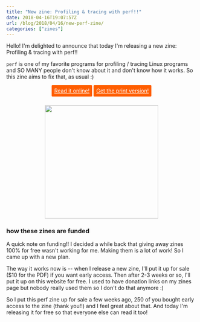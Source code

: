 ```yaml
---
title: "New zine: Profiling & tracing with perf!!"
date: 2018-04-16T19:07:57Z
url: /blog/2018/04/16/new-perf-zine/
categories: ["zines"]
---
```


<style>
.button2 {
    background-color: #ff5e00;
    display: inline-block;
    color: white;
    margin-bottom: 6px;
    font-weight: normal;
    text-align: center;
    vertical-align: middle;
    touch-action: manipulation;
    cursor: pointer;
    background-image: none;
    border: 1px solid transparent;
    white-space: nowrap;
    padding: 2px 6px;
    font-size: 14px;
    line-height: 1.7;
    border-radius: 2px;
    -webkit-user-select: none;
    -moz-user-select: none;
    -ms-user-select: none;
    user-select: none;
    align-self: flex-end;
}
</style>


Hello! I'm delighted to announce that today I'm releasing a new zine: Profiling & tracing with
perf!!

`perf` is one of my favorite programs for profiling / tracing Linux programs and SO MANY people
don't know about it and don't know how it works. So this zine aims to fix that, as usual :)

<div align="center">

<a class="button2" href="https://jvns.ca/perf-zine.pdf">Read it online!</a>
<a class="button2" href="https://jvns.ca/perf-zine-print.pdf">Get the print version!</a>   
<br>
<a href="https://jvns.ca/perf-zine.pdf">
<img src="/images/perf-zine-cover.jpg" width="300px">
</a>
</div>


### how these zines are funded

A quick note on funding!! I decided a while back that giving away zines 100% for free wasn't working
for me. Making them is a lot of work! So I came up with a new plan.

The way it works now is -- when I release a new zine, I'll put it up for sale ($10 for the PDF) if
you want early access. Then after 2-3 weeks or so, I'll put it up on this website for free. I used
to have donation links on my zines page but nobody really used them so I don't do that anymore :)

So I put this perf zine up for sale a few weeks ago, 250 of you bought early access to the zine
(thank you!!) and I feel great about that. And today I'm releasing it for free so that everyone else
can read it too!

